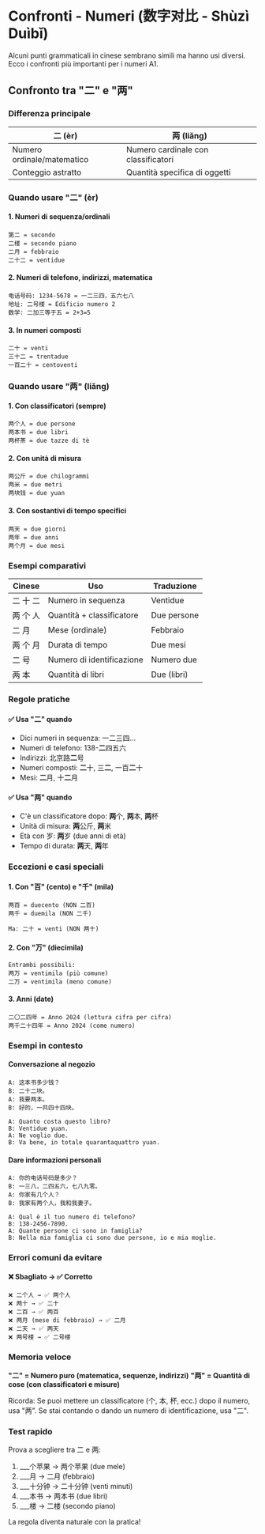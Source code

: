 # Confronti - Numeri (数字对比 - Shùzì Duìbǐ)

Alcuni punti grammaticali in cinese sembrano simili ma hanno usi diversi. Ecco i confronti più importanti per i numeri A1.

## Confronto tra "二" e "两"

### Differenza principale

| 二 (èr) | 两 (liǎng) |
| --------- | ------------ |
| Numero ordinale/matematico | Numero cardinale con classificatori |
| Conteggio astratto | Quantità specifica di oggetti |

### Quando usare "二" (èr)

#### 1. Numeri di sequenza/ordinali

```text
第二 = secondo
二楼 = secondo piano
二月 = febbraio
二十二 = ventidue
```

#### 2. Numeri di telefono, indirizzi, matematica

```text
电话号码: 1234-5678 = 一二三四，五六七八
地址: 二号楼 = Edificio numero 2
数学: 二加三等于五 = 2+3=5
```

#### 3. In numeri composti

```text
二十 = venti
三十二 = trentadue
一百二十 = centoventi
```

### Quando usare "两" (liǎng)

#### 1. Con classificatori (sempre)

```text
两个人 = due persone
两本书 = due libri
两杯茶 = due tazze di tè
```

#### 2. Con unità di misura

```text
两公斤 = due chilogrammi
两米 = due metri
两块钱 = due yuan
```

#### 3. Con sostantivi di tempo specifici

```text
两天 = due giorni
两年 = due anni
两个月 = due mesi
```

### Esempi comparativi

| Cinese | Uso | Traduzione |
| -------- | ----- | ------------ |
| 二 十 二 | Numero in sequenza | Ventidue |
| 两 个 人 | Quantità + classificatore | Due persone |
| 二 月 | Mese (ordinale) | Febbraio |
| 两 个 月 | Durata di tempo | Due mesi |
| 二 号 | Numero di identificazione | Numero due |
| 两 本 | Quantità di libri | Due (libri) |

### Regole pratiche

#### ✅ Usa "二" quando

- Dici numeri in sequenza: 一二三四...
- Numeri di telefono: 138-**二**四五六
- Indirizzi: 北京路**二**号
- Numeri composti: **二**十, 三**二**, 一百**二**十
- Mesi: **二**月, 十**二**月

#### ✅ Usa "两" quando

- C'è un classificatore dopo: **两**个, **两**本, **两**杯
- Unità di misura: **两**公斤, **两**米
- Età con 岁: **两**岁 (due anni di età)
- Tempo di durata: **两**天, **两**年

### Eccezioni e casi speciali

#### 1. Con "百" (cento) e "千" (mila)

```text
两百 = duecento (NON 二百)
两千 = duemila (NON 二千)

Ma: 二十 = venti (NON 两十)
```

#### 2. Con "万" (diecimila)

```text
Entrambi possibili:
两万 = ventimila (più comune)
二万 = ventimila (meno comune)
```

#### 3. Anni (date)

```text
二〇二四年 = Anno 2024 (lettura cifra per cifra)
两千二十四年 = Anno 2024 (come numero)
```

### Esempi in contesto

#### Conversazione al negozio

```text
A: 这本书多少钱？
B: 二十二块。
A: 我要两本。
B: 好的，一共四十四块。

A: Quanto costa questo libro?
B: Ventidue yuan.
A: Ne voglio due.
B: Va bene, in totale quarantaquattro yuan.
```

#### Dare informazioni personali

```text
A: 你的电话号码是多少？
B: 一三八，二四五六，七八九零。
A: 你家有几个人？
B: 我家有两个人，我和我妻子。

A: Qual è il tuo numero di telefono?
B: 138-2456-7890.
A: Quante persone ci sono in famiglia?
B: Nella mia famiglia ci sono due persone, io e mia moglie.
```

### Errori comuni da evitare

#### ❌ Sbagliato → ✅ Corretto

```text
❌ 二个人 → ✅ 两个人
❌ 两十 → ✅ 二十
❌ 二百 → ✅ 两百
❌ 两月 (mese di febbraio) → ✅ 二月
❌ 二天 → ✅ 两天
❌ 两号楼 → ✅ 二号楼
```

### Memoria veloce

**"二" = Numero puro (matematica, sequenze, indirizzi)**
**"两" = Quantità di cose (con classificatori e misure)**

Ricorda: Se puoi mettere un classificatore (个, 本, 杯, ecc.) dopo il numero, usa "两". Se stai contando o dando un numero di identificazione, usa "二".

### Test rapido

Prova a scegliere tra 二 e 两:

1. ___个苹果 → 两个苹果 (due mele)
2. ___月 → 二月 (febbraio)
3. ___十分钟 → 二十分钟 (venti minuti)
4. ___本书 → 两本书 (due libri)
5. ___楼 → 二楼 (secondo piano)

La regola diventa naturale con la pratica!
